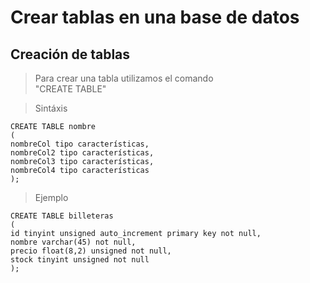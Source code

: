 # Crear tablas en una base de datos

## Creación de tablas

> Para crear una tabla utilizamos el comando  
> "CREATE TABLE"  

> Sintáxis  

    CREATE TABLE nombre  
    (
    nombreCol tipo características,
    nombreCol2 tipo características,
    nombreCol3 tipo características,
    nombreCol4 tipo características
    );

> Ejemplo

    CREATE TABLE billeteras  
    (
    id tinyint unsigned auto_increment primary key not null,
    nombre varchar(45) not null,
    precio float(8,2) unsigned not null,
    stock tinyint unsigned not null
    );


